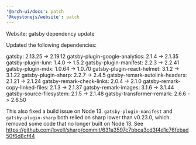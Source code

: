 ```yaml
---
'@arch-ui/docs': patch
'@keystonejs/website': patch
---
```


Website: gatsby dependency update

Updated the following dependencies:

gatsby:                             2.13.25  ->  2.19.12
gatsby-plugin-google-analytics:     2.1.4    ->  2.1.35
gatsby-plugin-lunr:                 1.4.0    ->  1.5.2
gatsby-plugin-manifest:             2.2.3    ->  2.2.41
gatsby-plugin-mdx:                  1.0.64   ->  1.0.70
gatsby-plugin-react-helmet:         3.1.2    ->  3.1.22
gatsby-plugin-sharp:                2.2.7    ->  2.4.5
gatsby-remark-autolink-headers:     2.1.21   ->  2.1.24
gatsby-remark-check-links:          2.0.4    ->  2.1.0
gatsby-remark-copy-linked-files:    2.1.3    ->  2.1.37
gatsby-remark-images:               3.1.6    ->  3.1.44
gatsby-source-filesystem:           2.1.5    ->  2.1.48
gatsby-transformer-remark:          2.6.6    ->  2.6.50

This also fixed a build issue on Node 13. `gatsby-plugin-manifest` and `gatsby-plugin-sharp` both relied on sharp lower than v0.23.0,
which removed some code that no longer built on Node 13. See https://github.com/lovell/sharp/commit/631a3597c7bbca3cd3f4d1c76febad50f6d8cf44
